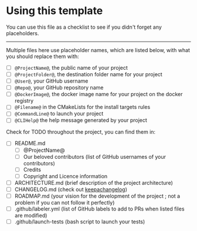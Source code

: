 # Using this template

You can use this file as a checklist to see if you didn't forget any placeholders.

------

Multiple files here use placeholder names, which are listed below, with what you should replace them with:
- [ ] `@ProjectName@`, the public name of your project
- [ ] `@ProjectFolder@`, the destination folder name for your project
- [ ] `@User@`, your GitHub username
- [ ] `@Repo@`, your GitHub repository name
- [ ] `@DockerImage@`, the docker image name for your project on the docker registry
- [ ] `@Filename@` in the CMakeLists for the install targets rules
- [ ] `@CommandLine@` to launch your project
- [ ] `@CLIHelp@` the help message generated by your project

Check for TODO throughout the project, you can find them in:
- [ ] README.md
    - [ ] @ProjectName@
    - [ ] Our beloved contributors (list of GitHub usernames of your contributors)
    - [ ] Credits
    - [ ] Copyright and Licence information
- [ ] ARCHITECTURE.md (brief description of the project architecture)
- [ ] CHANGELOG.md (check out [keepachangelog](http://keepachangelog.com/))
- [ ] ROADMAP.md (your vision for the development of the project ; not a problem if you can not follow it perfectly)
- [ ] .github/labeler.yml (list of GitHub labels to add to PRs when listed files are modified)
- [ ] .github/launch-tests (bash script to launch your tests)
